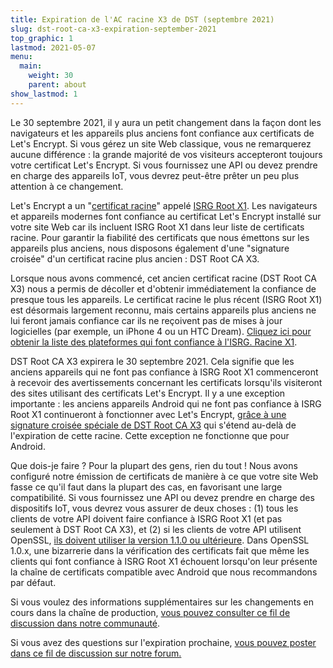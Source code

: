 ```yaml
---
title: Expiration de l'AC racine X3 de DST (septembre 2021)
slug: dst-root-ca-x3-expiration-september-2021
top_graphic: 1
lastmod: 2021-05-07
menu:
  main:
    weight: 30
    parent: about
show_lastmod: 1
---
```



Le 30 septembre 2021, il y aura un petit changement dans la façon dont les navigateurs et les appareils plus anciens font confiance aux certificats de Let's Encrypt. Si vous gérez un site Web classique, vous ne remarquerez aucune différence : la grande majorité de vos visiteurs accepteront toujours votre certificat Let's Encrypt. Si vous fournissez une API ou devez prendre en charge des appareils IoT, vous devrez peut-être prêter un peu plus attention à ce changement.

Let's Encrypt a un "[certificat racine][]" appelé [ISRG Root X1][]. Les navigateurs et appareils modernes font confiance au certificat Let's Encrypt installé sur votre site Web car ils incluent ISRG Root X1 dans leur liste de certificats racine. Pour garantir la fiabilité des certificats que nous émettons sur les appareils plus anciens, nous disposons également d'une "signature croisée" d'un certificat racine plus ancien : DST Root CA X3.

Lorsque nous avons commencé, cet ancien certificat racine (DST Root CA X3) nous a permis de décoller et d'obtenir immédiatement la confiance de presque tous les appareils. Le certificat racine le plus récent (ISRG Root X1) est désormais largement reconnu, mais certains appareils plus anciens ne lui feront jamais confiance car ils ne reçoivent pas de mises à jour logicielles (par exemple, un iPhone 4 ou un HTC Dream). [Cliquez ici pour obtenir la liste des plateformes qui font confiance à l'ISRG. Racine X1][compatibility].

DST Root CA X3 expirera le 30 septembre 2021. Cela signifie que les anciens appareils qui ne font pas confiance à ISRG Root X1 commenceront à recevoir des avertissements concernant les certificats lorsqu'ils visiteront des sites utilisant des certificats Let's Encrypt. Il y a une exception importante : les anciens appareils Android qui ne font pas confiance à ISRG Root X1 continueront à fonctionner avec Let's Encrypt, [grâce à une signature croisée spéciale de DST Root CA X3][cross-sign] qui s'étend au-delà de l'expiration de cette racine. Cette exception ne fonctionne que pour Android.

Que dois-je faire ? Pour la plupart des gens, rien du tout ! Nous avons configuré notre émission de certificats de manière à ce que votre site Web fasse ce qu'il faut dans la plupart des cas, en favorisant une large compatibilité. Si vous fournissez une API ou devez prendre en charge des dispositifs IoT, vous devrez vous assurer de deux choses : (1) tous les clients de votre API doivent faire confiance à ISRG Root X1 (et pas seulement à DST Root CA X3), et (2) si les clients de votre API utilisent OpenSSL, [ils doivent utiliser la version 1.1.0 ou ultérieure][openssl]. Dans OpenSSL 1.0.x, une bizarrerie dans la vérification des certificats fait que même les clients qui font confiance à ISRG Root X1 échouent lorsqu'on leur présente la chaîne de certificats compatible avec Android que nous recommandons par défaut.

Si vous voulez des informations supplémentaires sur les changements en cours dans la chaîne de production, [vous pouvez consulter ce fil de discussion dans notre communauté][production].

Si vous avez des questions sur l'expiration prochaine, [vous pouvez poster dans ce fil de discussion sur notre forum.][forum]

[certificat racine]: /docs/glossary/#def-root
[ISRG Root X1]: /certificates/
[cross-sign]: /2020/12/21/extending-android-compatibility.html
[openssl]: https://community.letsencrypt.org/t/openssl-client-compatibility-changes-for-let-s-encrypt-certificates/143816
[forum]: https://community.letsencrypt.org/t/help-thread-for-dst-root-ca-x3-expiration-september-2021/149190
[compatibility]: /docs/cert-compat/
[production]: https://community.letsencrypt.org/t/production-chain-changes/150739
